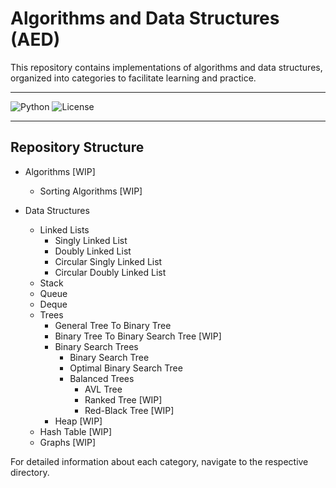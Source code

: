 # Algorithms and Data Structures (AED)

This repository contains implementations of algorithms and data structures, organized into categories to facilitate learning and practice.

---

![Python](https://img.shields.io/badge/python-3.8-blue)
![License](https://img.shields.io/badge/license-MIT-green)

---

## Repository Structure

- Algorithms [WIP]
  - Sorting Algorithms [WIP]

- Data Structures
  - Linked Lists
    - Singly Linked List
    - Doubly Linked List
    - Circular Singly Linked List
    - Circular Doubly Linked List
  - Stack
  - Queue
  - Deque
  - Trees
    - General Tree To Binary Tree
    - Binary Tree To Binary Search Tree [WIP]
    - Binary Search Trees
      - Binary Search Tree
      - Optimal Binary Search Tree
      - Balanced Trees
        - AVL Tree
        - Ranked Tree [WIP]
        - Red-Black Tree [WIP]
    - Heap [WIP]
  - Hash Table [WIP]
  - Graphs [WIP]

For detailed information about each category, navigate to the respective directory.
